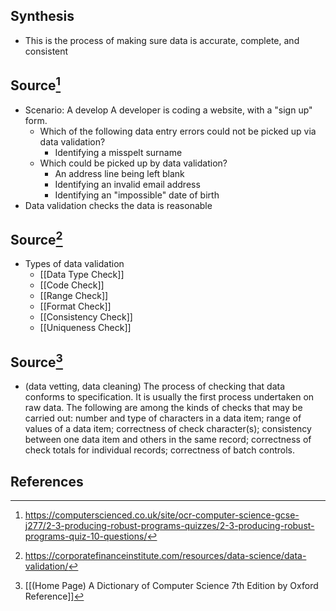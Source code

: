 ## Synthesis
- This is the process of making sure data is accurate, complete, and consistent
## Source[^1]
- Scenario: A develop A developer is coding a website, with a "sign up" form. 
	- Which of the following data entry errors could not be picked up via data validation?
		- Identifying a misspelt surname
	- Which could be picked up by data validation?
		- An address line being left blank
		- Identifying an invalid email address
		- Identifying an "impossible" date of birth
- Data validation checks the data is reasonable
## Source[^2]
- Types of data validation
	- [[Data Type Check]]
	- [[Code Check]]
	- [[Range Check]]
	- [[Format Check]]
	- [[Consistency Check]]
	- [[Uniqueness Check]]

## Source[^3]
- (data vetting, data cleaning) The process of checking that data conforms to specification. It is usually the first process undertaken on raw data. The following are among the kinds of checks that may be carried out: number and type of characters in a data item; range of values of a data item; correctness of check character(s); consistency between one data item and others in the same record; correctness of check totals for individual records; correctness of batch controls.
## References

[^1]: https://computerscienced.co.uk/site/ocr-computer-science-gcse-j277/2-3-producing-robust-programs-quizzes/2-3-producing-robust-programs-quiz-10-questions/
[^2]: https://corporatefinanceinstitute.com/resources/data-science/data-validation/
[^3]: [[(Home Page) A Dictionary of Computer Science 7th Edition by Oxford Reference]]
